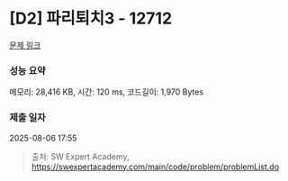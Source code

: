 # [D2] 파리퇴치3 - 12712 

[문제 링크](https://swexpertacademy.com/main/code/problem/problemDetail.do?contestProbId=AXuARWAqDkQDFARa) 

### 성능 요약

메모리: 28,416 KB, 시간: 120 ms, 코드길이: 1,970 Bytes

### 제출 일자

2025-08-06 17:55



> 출처: SW Expert Academy, https://swexpertacademy.com/main/code/problem/problemList.do